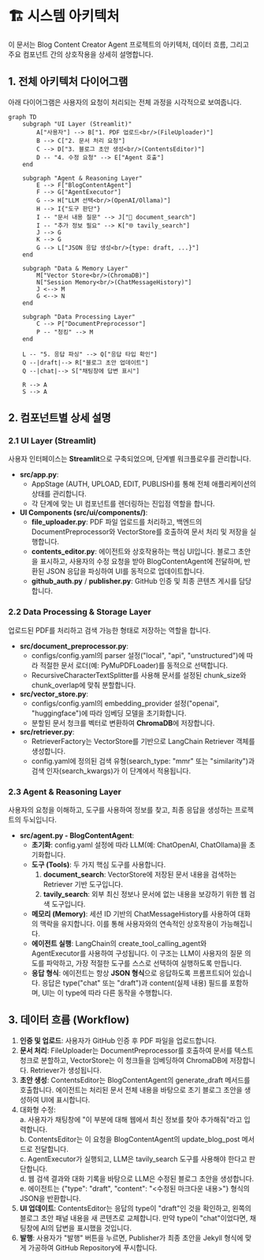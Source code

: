 # 🏗️ 시스템 아키텍처

이 문서는 Blog Content Creator Agent 프로젝트의 아키텍처, 데이터 흐름, 그리고 주요 컴포넌트 간의 상호작용을 상세히 설명합니다.

## 1. 전체 아키텍처 다이어그램

아래 다이어그램은 사용자의 요청이 처리되는 전체 과정을 시각적으로 보여줍니다.

```mermaid
graph TD
    subgraph "UI Layer (Streamlit)"
        A["사용자"] --> B["1. PDF 업로드<br/>(FileUploader)"]
        B --> C["2. 문서 처리 요청"]
        C --> D["3. 블로그 초안 생성<br/>(ContentsEditor)"]
        D -- "4. 수정 요청" --> E["Agent 호출"]
    end

    subgraph "Agent & Reasoning Layer"
        E --> F["BlogContentAgent"]
        F --> G["AgentExecutor"]
        G --> H["LLM 선택<br/>(OpenAI/Ollama)"]
        H --> I{"도구 판단"}
        I -- "문서 내용 질문" --> J["📄 document_search"]
        I -- "추가 정보 필요" --> K["🌐 tavily_search"]
        J --> G
        K --> G
        G --> L["JSON 응답 생성<br/>{type: draft, ...}"]
    end

    subgraph "Data & Memory Layer"
        M["Vector Store<br/>(ChromaDB)"]
        N["Session Memory<br/>(ChatMessageHistory)"]
        J <--> M
        G <--> N
    end

    subgraph "Data Processing Layer"
        C --> P["DocumentPreprocessor"]
        P -- "청킹" --> M
    end

    L -- "5. 응답 파싱" --> Q["응답 타입 확인"]
    Q --|draft|--> R["블로그 초안 업데이트"]
    Q --|chat|--> S["채팅창에 답변 표시"]

    R --> A
    S --> A
```


## **2. 컴포넌트별 상세 설명**

### **2.1 UI Layer (Streamlit)**

사용자 인터페이스는 **Streamlit**으로 구축되었으며, 단계별 워크플로우를 관리합니다.

* **src/app.py**:  
  * AppStage (AUTH, UPLOAD, EDIT, PUBLISH)를 통해 전체 애플리케이션의 상태를 관리합니다.  
  * 각 단계에 맞는 UI 컴포넌트를 렌더링하는 진입점 역할을 합니다.  
* **UI Components (src/ui/components/)**:  
  * **file_uploader.py**: PDF 파일 업로드를 처리하고, 백엔드의 DocumentPreprocessor와 VectorStore를 호출하여 문서 처리 및 저장을 실행합니다.  
  * **contents_editor.py**: 에이전트와 상호작용하는 핵심 UI입니다. 블로그 초안을 표시하고, 사용자의 수정 요청을 받아 BlogContentAgent에 전달하며, 반환된 JSON 응답을 파싱하여 UI를 동적으로 업데이트합니다.  
  * **github_auth.py** / **publisher.py**: GitHub 인증 및 최종 콘텐츠 게시를 담당합니다.

### **2.2 Data Processing & Storage Layer**

업로드된 PDF를 처리하고 검색 가능한 형태로 저장하는 역할을 합니다.

* **src/document_preprocessor.py**:  
  * configs/config.yaml의 parser 설정("local", "api", "unstructured")에 따라 적절한 문서 로더(예: PyMuPDFLoader)를 동적으로 선택합니다.  
  * RecursiveCharacterTextSplitter를 사용해 문서를 설정된 chunk_size와 chunk_overlap에 맞춰 분할합니다.  
* **src/vector_store.py**:  
  * configs/config.yaml의 embedding_provider 설정("openai", "huggingface")에 따라 임베딩 모델을 초기화합니다.  
  * 분할된 문서 청크를 벡터로 변환하여 **ChromaDB**에 저장합니다.  
* **src/retriever.py**:  
  * RetrieverFactory는 VectorStore를 기반으로 LangChain Retriever 객체를 생성합니다.  
  * config.yaml에 정의된 검색 유형(search_type: "mmr" 또는 "similarity")과 검색 인자(search_kwargs)가 이 단계에서 적용됩니다.

### **2.3 Agent & Reasoning Layer**

사용자의 요청을 이해하고, 도구를 사용하여 정보를 찾고, 최종 응답을 생성하는 프로젝트의 두뇌입니다.

* **src/agent.py - BlogContentAgent**:  
  * **초기화**: config.yaml 설정에 따라 LLM(예: ChatOpenAI, ChatOllama)을 초기화합니다.  
  * **도구 (Tools)**: 두 가지 핵심 도구를 사용합니다.  
    1. **document_search**: VectorStore에 저장된 문서 내용을 검색하는 Retriever 기반 도구입니다.  
    2. **tavily_search**: 외부 최신 정보나 문서에 없는 내용을 보강하기 위한 웹 검색 도구입니다.  
  * **메모리 (Memory)**: 세션 ID 기반의 ChatMessageHistory를 사용하여 대화의 맥락을 유지합니다. 이를 통해 사용자와의 연속적인 상호작용이 가능해집니다.  
  * **에이전트 실행**: LangChain의 create_tool_calling_agent와 AgentExecutor를 사용하여 구성됩니다. 이 구조는 LLM이 사용자의 질문 의도를 파악하고, 가장 적절한 도구를 스스로 선택하여 실행하도록 만듭니다.  
  * **응답 형식**: 에이전트는 항상 **JSON 형식**으로 응답하도록 프롬프트되어 있습니다. 응답은 type("chat" 또는 "draft")과 content(실제 내용) 필드를 포함하며, UI는 이 type에 따라 다른 동작을 수행합니다.

## **3. 데이터 흐름 (Workflow)**

1. **인증 및 업로드**: 사용자가 GitHub 인증 후 PDF 파일을 업로드합니다.  
2. **문서 처리**: FileUploader는 DocumentPreprocessor를 호출하여 문서를 텍스트 청크로 분할하고, VectorStore는 이 청크들을 임베딩하여 ChromaDB에 저장합니다. Retriever가 생성됩니다.  
3. **초안 생성**: ContentsEditor는 BlogContentAgent의 generate_draft 메서드를 호출합니다. 에이전트는 처리된 문서 전체 내용을 바탕으로 초기 블로그 초안을 생성하여 UI에 표시합니다.  
4. 대화형 수정:  
   a. 사용자가 채팅창에 "이 부분에 대해 웹에서 최신 정보를 찾아 추가해줘"라고 입력합니다.  
   b. ContentsEditor는 이 요청을 BlogContentAgent의 update_blog_post 메서드로 전달합니다.  
   c. AgentExecutor가 실행되고, LLM은 tavily_search 도구를 사용해야 한다고 판단합니다.  
   d. 웹 검색 결과와 대화 기록을 바탕으로 LLM은 수정된 블로그 초안을 생성합니다.  
   e. 에이전트는 {"type": "draft", "content": "<수정된 마크다운 내용>"} 형식의 JSON을 반환합니다.  
5. **UI 업데이트**: ContentsEditor는 응답의 type이 "draft"인 것을 확인하고, 왼쪽의 블로그 초안 패널 내용을 새 콘텐츠로 교체합니다. 만약 type이 "chat"이었다면, 채팅창에 AI의 답변을 표시했을 것입니다.  
6. **발행**: 사용자가 "발행" 버튼을 누르면, Publisher가 최종 초안을 Jekyll 형식에 맞게 가공하여 GitHub Repository에 푸시합니다.